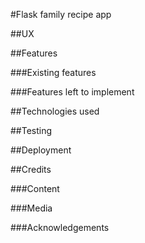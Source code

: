 #Flask family recipe app

##UX

##Features

###Existing features

###Features left to implement

##Technologies used

##Testing

##Deployment

##Credits

###Content

###Media

###Acknowledgements
